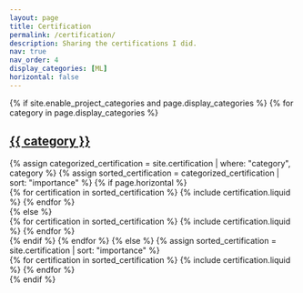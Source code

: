 ```yaml
---
layout: page
title: Certification
permalink: /certification/
description: Sharing the certifications I did.
nav: true
nav_order: 4
display_categories: [ML]
horizontal: false
---
```


<div class="projects">
{% if site.enable_project_categories and page.display_categories %}
  {% for category in page.display_categories %}
  <a id="{{ category }}" href=".#{{ category }}">
    <h2 class="category">{{ category }}</h2>
  </a>
  {% assign categorized_certification = site.certification | where: "category", category %}
  {% assign sorted_certification = categorized_certification | sort: "importance" %}
  <!-- Generate cards for each certification project -->
  {% if page.horizontal %}
  <div class="container">
    <div class="row row-cols-1 row-cols-md-2">
    {% for certification in sorted_certification %}
      {% include certification.liquid %}
    {% endfor %}
    </div>
  </div>
  {% else %}
  <div class="row row-cols-1 row-cols-md-3">
    {% for certification in sorted_certification %}
      {% include certification.liquid %}
    {% endfor %}
  </div>
  {% endif %}
  {% endfor %}
{% else %}
{% assign sorted_certification = site.certification | sort: "importance" %}
  <div class="row row-cols-1 row-cols-md-3">
    {% for certification in sorted_certification %}
      {% include certification.liquid %}
    {% endfor %}
  </div>
{% endif %}
</div>
